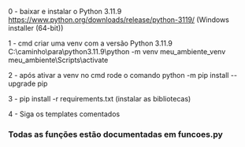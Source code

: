 
0 - baixar e instalar o Python 3.11.9 https://www.python.org/downloads/release/python-3119/ (Windows installer (64-bit))

1 - cmd criar uma venv com a versão Python 3.11.9
    C:\caminho\para\python3.11.9\python -m venv meu_ambiente_venv
    meu_ambiente\Scripts\activate

2 - após ativar a venv no cmd rode o comando python -m pip install --upgrade pip

3 - pip install -r requirements.txt (instalar as bibliotecas)

4 - Siga os templates comentados


### Todas as funções estão documentadas em funcoes.py ##





